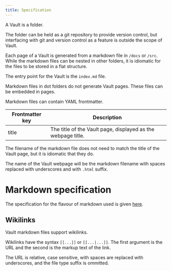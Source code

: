 ```yaml
---
title: Specification
---
```


A Vault is a folder.

The folder can be held as a git repository to provide version control, but interfacing with git and version control as a feature is outside the scope of Vault.

Each page of a Vault is generated from a markdown file in `/docs` or `/src`.
While the markdown files can be nested in other folders, it is idiomatic for the files to be stored in a flat structure.

The entry point for the Vault is the `index.md` file.

Markdown files in dot folders do not generate Vault pages.
These files can be embedded in pages.

Markdown files can contain YAML frontmatter.

| Frontmatter key | Description |
|-|-|
| title | The title of the Vault page, displayed as the webpage title. |

The filename of the markdown file does not need to match the title of the Vault page, but it is idiomatic that they do.

The name of the Vault webpage will be the markdown filename with spaces replaced with underscores and with `.html` suffix.

# Markdown specification

The specification for the flavour of markdown used is given [here](https://gist.github.com/gregory-james-smith/89e2ebe65d95c3a227dee5ed93c0701a).

## Wikilinks

Vault markdown files support wikilinks.

Wikilinks have the syntax `[[...]]` or `[[...|...]]`.
The first argument is the URL and the second is the markup text of the link.

The URL is relative, case sensitive, with spaces are replaced with underscores, and the file type suffix is ommitted.
